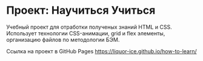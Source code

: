 # Проект: Научиться Учиться

Учебный проект для отработки полученых знаний HTML и CSS. Использует технологии CSS-анимации, grid и flex элементы, организацию файлов по методологии БЭМ.

Ссылка на проект в GitHub Pages https://liquor-ice.github.io/how-to-learn/
